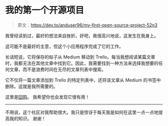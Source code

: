 # 我的第一个开源项目

> 原文：<https://dev.to/anduser96/my-first-open-source-project-52n3>

我曾经读到过，最好的想法来自挫折。好吧，我很高兴地说，这发生在我身上。

这可能不是最好的主意，但这个小应用程序完成了它的工作。

长话短说，它将保存的帖子从 Medium 移动到 Trello。每当我想阅读某篇文章时，我都无法在其他文章中找到它。因此，我需要找到一种方法来选择我想要的任何文章，而不是浪费时间在无尽的文章列表中搜索。

它不仅将一篇文章添加到 Trello 的特定列表中，还将该文章从 Medium 的书签中删除。这就是我所需要的。

这里是[回购](https://github.com/Andrei0872/mediums-bookmarks-to-trello)。
我希望你也会发现它很有用！

* * *

不用说，这个社区对我帮助很大。我只是惊讶于每天我是如何在这里一点一点地提高我的知识。
谢谢！